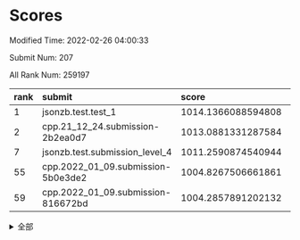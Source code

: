 # Scores

Modified Time: 2022-02-26 04:00:33

Submit Num: 207

All Rank Num: 259197

| rank |               submit               |       score        |       sigma        | pk_num |
| :--- | :--------------------------------- | :----------------- | :----------------- | :----- |
| 1    | jsonzb.test.test_1                 | 1014.1366088594808 | 0.8414232664348336 | 5009   |
| 2    | cpp.21_12_24.submission-2b2ea0d7   | 1013.0881331287584 | 0.8042247718729956 | 5009   |
| 7    | jsonzb.test.submission_level_4     | 1011.2590874540944 | 0.7837955712338889 | 5017   |
| 55   | cpp.2022_01_09.submission-5b0e3de2 | 1004.8267506661861 | 0.7309625082048745 | 5004   |
| 59   | cpp.2022_01_09.submission-816672bd | 1004.2857891202132 | 0.7250605688558694 | 5010   |


<details>
<summary>全部</summary>

| rank |                 submit                 |       score        |       sigma        | pk_num |
| :--- | :------------------------------------- | :----------------- | :----------------- | :----- |
| 1    | jsonzb.test.test_1                     | 1014.1366088594808 | 0.8414232664348336 | 5009   |
| 2    | cpp.21_12_24.submission-2b2ea0d7       | 1013.0881331287584 | 0.8042247718729956 | 5009   |
| 3    | gobigger.level_3.submission_level_3_24 | 1012.3840338820434 | 0.7954506829544011 | 5005   |
| 4    | gobigger.level_3.submission_level_3_48 | 1011.8366812271559 | 0.7676967807072156 | 5003   |
| 5    | gobigger.level_3.submission_level_3_8  | 1011.3817242153895 | 0.7512655212219367 | 5010   |
| 6    | gobigger.level_3.submission_level_3_26 | 1011.3189931363444 | 0.7688228664018399 | 5010   |
| 7    | jsonzb.test.submission_level_4         | 1011.2590874540944 | 0.7837955712338889 | 5017   |
| 8    | gobigger.level_3.submission_level_3_4  | 1011.2144723753936 | 0.7889168196227034 | 5008   |
| 9    | gobigger.level_3.submission_level_3_27 | 1011.116971219299  | 0.7768923205057974 | 5010   |
| 10   | gobigger.level_3.submission_level_3_31 | 1011.0810355157599 | 0.7663252362865832 | 5008   |
| 11   | gobigger.level_3.submission_level_3_2  | 1011.070124137615  | 0.7799838664061889 | 5007   |
| 12   | gobigger.level_3.submission_level_3_21 | 1010.8767196924765 | 0.7654003479494033 | 5010   |
| 13   | gobigger.level_3.submission_level_3_5  | 1010.5118375230176 | 0.7666037992370741 | 5010   |
| 14   | gobigger.level_3.submission_level_3_46 | 1010.4733690657237 | 0.7578687955345028 | 5010   |
| 15   | gobigger.level_3.submission_level_3_30 | 1010.4502523959671 | 0.7638517315431299 | 5015   |
| 16   | gobigger.level_3.submission_level_3_47 | 1010.4368912043816 | 0.755031854967869  | 5006   |
| 17   | gobigger.level_3.submission_level_3_29 | 1010.4088978908133 | 0.7738171912175753 | 5010   |
| 18   | gobigger.level_3.submission_level_3_12 | 1010.384921418693  | 0.8263420843440856 | 5006   |
| 19   | gobigger.level_3.submission_level_3_49 | 1010.3681866560624 | 0.7664652032859985 | 5010   |
| 20   | gobigger.level_3.submission_level_3_18 | 1010.256661078974  | 0.760790504031026  | 5015   |
| 21   | gobigger.level_3.submission_level_3_25 | 1010.1907212348119 | 0.7732155532663842 | 5007   |
| 22   | gobigger.level_3.submission_level_3_43 | 1010.0693230239386 | 0.7724945331493395 | 5012   |
| 23   | gobigger.level_3.submission_level_3_35 | 1010.0015491658648 | 0.7757579436829546 | 5008   |
| 24   | gobigger.level_3.submission_level_3_3  | 1009.9803289885868 | 0.8023659836787126 | 5004   |
| 25   | gobigger.level_3.submission_level_3_23 | 1009.967010946121  | 0.7501095240103384 | 5011   |
| 26   | gobigger.level_3.submission_level_3_45 | 1009.9594391485108 | 0.7638523528691754 | 5014   |
| 27   | gobigger.level_3.submission_level_3_28 | 1009.9486612258364 | 0.7564042579872293 | 5011   |
| 28   | gobigger.level_3.submission_level_3_20 | 1009.935812933309  | 0.7627979706175876 | 5012   |
| 29   | gobigger.level_3.submission_level_3_17 | 1009.900075058271  | 0.7583293234303125 | 5009   |
| 30   | gobigger.level_3.submission_level_3_39 | 1009.8606922882501 | 0.7642670522463629 | 5009   |
| 31   | gobigger.level_3.submission_level_3_40 | 1009.848919415041  | 0.7541024309325463 | 5003   |
| 32   | gobigger.level_3.submission_level_3_13 | 1009.787868527556  | 0.7565074590715575 | 5010   |
| 33   | gobigger.level_3.submission_level_3_38 | 1009.7847213825416 | 0.7611101819396285 | 5012   |
| 34   | gobigger.level_3.submission_level_3_36 | 1009.7076616875906 | 0.7698379517921716 | 5009   |
| 35   | gobigger.level_3.submission_level_3_14 | 1009.6698281660416 | 0.7481023148177792 | 5007   |
| 36   | gobigger.level_3.submission_level_3_44 | 1009.6591699881641 | 0.7497536507649301 | 5009   |
| 37   | gobigger.level_3.submission_level_3_41 | 1009.6059535677387 | 0.7600630281100658 | 5007   |
| 38   | gobigger.level_3.submission_level_3_0  | 1009.5819752376796 | 0.7674033661965505 | 5008   |
| 39   | gobigger.level_3.submission_level_3_7  | 1009.4949579494001 | 0.7854796793806267 | 5007   |
| 40   | gobigger.level_3.submission_level_3_11 | 1009.4340275211473 | 0.7319351784025125 | 5001   |
| 41   | gobigger.level_3.submission_level_3_10 | 1009.3983782347636 | 0.7648843777411259 | 5004   |
| 42   | gobigger.level_3.submission_level_3_37 | 1009.3368726275381 | 0.7595718476775312 | 5007   |
| 43   | gobigger.level_3.submission_level_3_33 | 1009.2695907015748 | 0.7295675361658768 | 5007   |
| 44   | gobigger.level_3.submission_level_3_6  | 1009.2187594150329 | 0.7434198919768719 | 5007   |
| 45   | gobigger.level_3.submission_level_3_1  | 1009.1664260010848 | 0.7557638521834679 | 5011   |
| 46   | gobigger.level_3.submission_level_3_9  | 1009.0901543971478 | 0.7563654339005411 | 5008   |
| 47   | gobigger.level_3.submission_level_3_19 | 1009.0557086057478 | 0.7364246858744762 | 5005   |
| 48   | gobigger.level_3.submission_level_3_34 | 1008.9643000838792 | 0.7619364276089646 | 5002   |
| 49   | gobigger.level_3.submission_level_3_22 | 1008.8405594963453 | 0.7572370684490877 | 5014   |
| 50   | gobigger.level_3.submission_level_3_16 | 1008.8207123817813 | 0.7251074642622966 | 5009   |
| 51   | gobigger.level_3.submission_level_3_15 | 1008.74120987363   | 0.7485320028342314 | 5012   |
| 52   | gobigger.level_3.submission_level_3_32 | 1008.5410100017069 | 0.7301833548671537 | 5005   |
| 53   | gobigger.level_3.submission_level_3_42 | 1008.0482671007065 | 0.7515474391889765 | 5009   |
| 54   | gobigger.level_1.submission_level_1_1  | 1005.6317573156373 | 0.733172617440309  | 5004   |
| 55   | cpp.2022_01_09.submission-5b0e3de2     | 1004.8267506661861 | 0.7309625082048745 | 5004   |
| 56   | gobigger.level_1.submission_level_1_35 | 1004.8116208143203 | 0.7250838296048105 | 5010   |
| 57   | gobigger.level_1.submission_level_1_46 | 1004.4002075162408 | 0.7158632946590947 | 5006   |
| 58   | gobigger.level_1.submission_level_1_4  | 1004.3515330073477 | 0.7271687647140144 | 5005   |
| 59   | cpp.2022_01_09.submission-816672bd     | 1004.2857891202132 | 0.7250605688558694 | 5010   |
| 60   | gobigger.level_1.submission_level_1_45 | 1004.2667156652404 | 0.712189021032373  | 5005   |
| 61   | gobigger.level_1.submission_level_1_26 | 1004.1887325937006 | 0.7167156504675537 | 5008   |
| 62   | gobigger.level_1.submission_level_1_31 | 1004.1059532596239 | 0.7201515248057014 | 5010   |
| 63   | gobigger.level_1.submission_level_1_14 | 1004.0678405988141 | 0.7132406222339387 | 5014   |
| 64   | gobigger.level_1.submission_level_1_38 | 1003.8847842445444 | 0.7115936850113695 | 5004   |
| 65   | gobigger.level_1.submission_level_1_37 | 1003.8186834840823 | 0.7124964141820576 | 5001   |
| 66   | gobigger.level_1.submission_level_1_12 | 1003.7194977042782 | 0.716611089936415  | 5009   |
| 67   | gobigger.level_1.submission_level_1_17 | 1003.706749039462  | 0.7151576648558461 | 5009   |
| 68   | gobigger.level_1.submission_level_1_30 | 1003.6390561780801 | 0.7083736541159028 | 5007   |
| 69   | gobigger.level_1.submission_level_1_2  | 1003.6277667014739 | 0.7208395044836241 | 5010   |
| 70   | gobigger.level_1.submission_level_1_7  | 1003.5559698452328 | 0.7119703322186894 | 5004   |
| 71   | gobigger.level_1.submission_level_1_21 | 1003.5259999162888 | 0.7131293244484963 | 5012   |
| 72   | gobigger.level_1.submission_level_1_27 | 1003.5182937398032 | 0.7198152966885509 | 5008   |
| 73   | gobigger.level_1.submission_level_1_22 | 1003.4875447994002 | 0.7240578731417372 | 5010   |
| 74   | gobigger.level_1.submission_level_1_11 | 1003.4714066513487 | 0.7241831349215986 | 5009   |
| 75   | gobigger.level_1.submission_level_1_5  | 1003.4431057598566 | 0.7132870109798718 | 5006   |
| 76   | gobigger.level_1.submission_level_1_41 | 1003.4330714306791 | 0.712142992019667  | 5010   |
| 77   | gobigger.level_1.submission_level_1_18 | 1003.4226640585292 | 0.7139268857567593 | 5006   |
| 78   | gobigger.level_1.submission_level_1_32 | 1003.4209310410916 | 0.7103715236489542 | 5007   |
| 79   | gobigger.level_1.submission_level_1_0  | 1003.305934107718  | 0.7153522522937195 | 5011   |
| 80   | gobigger.level_1.submission_level_1_13 | 1003.2743213739467 | 0.7141989425438877 | 5009   |
| 81   | gobigger.level_1.submission_level_1_49 | 1003.2678250871691 | 0.7099286391594891 | 5013   |
| 82   | gobigger.level_1.submission_level_1_25 | 1003.1656215783871 | 0.7103570312215067 | 5009   |
| 83   | gobigger.level_1.submission_level_1_19 | 1003.0982316637914 | 0.7219348683708108 | 5008   |
| 84   | gobigger.level_1.submission_level_1_39 | 1003.0799926556414 | 0.7218889454945284 | 5012   |
| 85   | gobigger.level_1.submission_level_1_24 | 1003.0714207020818 | 0.7015897998532705 | 5010   |
| 86   | gobigger.level_1.submission_level_1_48 | 1003.0157551406794 | 0.7199834855263242 | 5006   |
| 87   | gobigger.level_1.submission_level_1_10 | 1002.9932977842357 | 0.7100144622096387 | 5000   |
| 88   | gobigger.level_1.submission_level_1_33 | 1002.9547746690487 | 0.7127737154780864 | 5008   |
| 89   | gobigger.level_1.submission_level_1_9  | 1002.7602625939471 | 0.7260693262328903 | 5011   |
| 90   | gobigger.level_1.submission_level_1_36 | 1002.7091126160072 | 0.7180385926892602 | 5013   |
| 91   | gobigger.level_1.submission_level_1_16 | 1002.7039062799031 | 0.7091779685601398 | 5009   |
| 92   | gobigger.level_1.submission_level_1_8  | 1002.6951593845577 | 0.7179865906362778 | 5008   |
| 93   | gobigger.level_1.submission_level_1_44 | 1002.5106735345832 | 0.7138263028055677 | 5005   |
| 94   | gobigger.level_1.submission_level_1_42 | 1002.4554178154527 | 0.7127240490979835 | 5007   |
| 95   | gobigger.level_1.submission_level_1_43 | 1002.4438472718374 | 0.7178164635676402 | 5012   |
| 96   | gobigger.level_1.submission_level_1_29 | 1002.3808523782658 | 0.7016730017398439 | 5009   |
| 97   | gobigger.level_1.submission_level_1_47 | 1002.3772450504493 | 0.7171525546892533 | 5012   |
| 98   | gobigger.level_1.submission_level_1_3  | 1002.3581756270248 | 0.7180005477169262 | 5008   |
| 99   | gobigger.level_1.submission_level_1_34 | 1002.3446481018052 | 0.7060816840305266 | 5011   |
| 100  | gobigger.level_1.submission_level_1_15 | 1002.1962767782096 | 0.7060719935116214 | 5010   |
| 101  | gobigger.level_1.submission_level_1_23 | 1002.174771735912  | 0.7280941371341    | 5008   |
| 102  | gobigger.level_1.submission_level_1_20 | 1001.9498732858427 | 0.7291736875650886 | 5011   |
| 103  | gobigger.level_1.submission_level_1_6  | 1001.9180022738745 | 0.7156055096334286 | 5007   |
| 104  | gobigger.level_1.submission_level_1_28 | 1001.8294755905031 | 0.7154854229624029 | 5009   |
| 105  | gobigger.level_1.submission_level_1_40 | 1001.8018493169747 | 0.7122258163102106 | 5006   |
| 106  | gobigger.random.submission_random_45   | 997.4552278219082  | 0.689624108774589  | 5009   |
| 107  | gobigger.random.submission_random_35   | 997.3843159859862  | 0.7105923496216018 | 5005   |
| 108  | gobigger.random.submission_random_19   | 997.2190224616552  | 0.7081190062476669 | 5007   |
| 109  | gobigger.random.submission_random_38   | 997.0080117894702  | 0.7063732118886528 | 5009   |
| 110  | gobigger.random.submission_random_12   | 996.9415190763048  | 0.6988950329242808 | 5011   |
| 111  | gobigger.random.submission_random_10   | 996.9264999577172  | 0.7108505231243636 | 5010   |
| 112  | gobigger.random.submission_random_31   | 996.8588481431071  | 0.7068778801607113 | 5008   |
| 113  | gobigger.random.submission_random_18   | 996.8472331771171  | 0.6967106524879865 | 5011   |
| 114  | gobigger.random.submission_random_28   | 996.7369727758092  | 0.6999052261399379 | 5012   |
| 115  | gobigger.random.submission_random_8    | 996.6831206598389  | 0.7141077708553858 | 5008   |
| 116  | gobigger.random.submission_random_40   | 996.5567595944275  | 0.7080883514560337 | 5011   |
| 117  | gobigger.random.submission_random_43   | 996.3906309948279  | 0.7132826337205607 | 5008   |
| 118  | gobigger.random.submission_random_15   | 996.3605690351087  | 0.7000673094980513 | 5008   |
| 119  | gobigger.random.submission_random_47   | 996.3509497249175  | 0.7123018460674333 | 5004   |
| 120  | gobigger.random.submission_random_41   | 996.3339542763139  | 0.7124010260613646 | 5013   |
| 121  | gobigger.random.submission_random_42   | 996.2926004749663  | 0.699422796014018  | 5009   |
| 122  | gobigger.random.submission_random_14   | 996.2657496784844  | 0.7109174590456521 | 5008   |
| 123  | gobigger.random.submission_random_33   | 996.2490631615302  | 0.7030161674684798 | 5014   |
| 124  | gobigger.random.submission_random_26   | 996.2296888959122  | 0.7011348021292676 | 5010   |
| 125  | gobigger.random.submission_random_21   | 996.228814340807   | 0.7016457172353233 | 5013   |
| 126  | gobigger.random.submission_random_29   | 996.1574913446043  | 0.7127749819293026 | 5009   |
| 127  | gobigger.random.submission_random_39   | 996.1194658664623  | 0.7274685412663855 | 5006   |
| 128  | gobigger.random.submission_random_11   | 996.0843023830157  | 0.6966108974711628 | 5008   |
| 129  | gobigger.random.submission_random_37   | 995.9816782716723  | 0.7132420259287762 | 5010   |
| 130  | gobigger.random.submission_random_44   | 995.9530267576712  | 0.7026571417208716 | 5009   |
| 131  | gobigger.random.submission_random_32   | 995.9457475720981  | 0.7036651963409033 | 5013   |
| 132  | gobigger.random.submission_random_23   | 995.8696534673676  | 0.7007504714637275 | 5008   |
| 133  | gobigger.random.submission_random_2    | 995.8131784674464  | 0.7102375926694614 | 5003   |
| 134  | gobigger.random.submission_random_27   | 995.7694649390869  | 0.7045434689114038 | 5007   |
| 135  | gobigger.random.submission_random_1    | 995.7540360975448  | 0.7073556482978566 | 5010   |
| 136  | gobigger.random.submission_random_34   | 995.7182701740636  | 0.7140762879736328 | 5011   |
| 137  | gobigger.random.submission_random_9    | 995.6741052286253  | 0.7147418358057467 | 5011   |
| 138  | gobigger.random.submission_random_3    | 995.6169858511373  | 0.718064072977362  | 5008   |
| 139  | gobigger.random.submission_random_49   | 995.5911231018779  | 0.7041359119081086 | 5007   |
| 140  | gobigger.random.submission_random_25   | 995.5552094200729  | 0.7156630090948638 | 5008   |
| 141  | gobigger.random.submission_random_20   | 995.5449538717484  | 0.7057356776023423 | 5008   |
| 142  | gobigger.random.submission_random_0    | 995.3502472271862  | 0.7142708070859486 | 5009   |
| 143  | gobigger.random.submission_random_24   | 995.3142174285058  | 0.7050918635105035 | 5011   |
| 144  | gobigger.random.submission_random_22   | 995.2910595132621  | 0.7199078468947777 | 5005   |
| 145  | gobigger.random.submission_random_17   | 995.2607494313083  | 0.7149524517212563 | 5007   |
| 146  | gobigger.random.submission_random_13   | 995.1683792635562  | 0.7267084341347929 | 5004   |
| 147  | gobigger.random.submission_random_7    | 995.163801354176   | 0.7182544797066239 | 5008   |
| 148  | gobigger.random.submission_random_36   | 995.0918344800696  | 0.7200718350971681 | 5005   |
| 149  | gobigger.random.submission_random_30   | 995.0427491968666  | 0.7186026970248411 | 5010   |
| 150  | gobigger.random.submission_random_48   | 994.8269305664695  | 0.7222860065341031 | 5008   |
| 151  | gobigger.random.submission_random_6    | 994.6899781899265  | 0.7224039206273616 | 5012   |
| 152  | gobigger.random.submission_random_46   | 994.6513731825556  | 0.6908416571681093 | 5010   |
| 153  | gobigger.level_2.submission_level_2_44 | 994.4954182541137  | 0.7353722846795963 | 5008   |
| 154  | gobigger.random.submission_random_16   | 994.4645355643431  | 0.7219019744601953 | 5008   |
| 155  | gobigger.random.submission_random_4    | 994.4626095572156  | 0.7073587113843757 | 5007   |
| 156  | gobigger.random.submission_random_5    | 994.4351459027722  | 0.7282049981299481 | 5011   |
| 157  | gobigger.level_2.submission_level_2_29 | 994.1704571624612  | 0.7181431933206589 | 5006   |
| 158  | gobigger.level_2.submission_level_2_4  | 993.9824548798179  | 0.7317529150579598 | 5005   |
| 159  | gobigger.level_2.submission_level_2_2  | 993.6680737628728  | 0.7419555769586482 | 5007   |
| 160  | gobigger.level_2.submission_level_2_1  | 993.630318743607   | 0.7400646544804278 | 5013   |
| 161  | gobigger.level_2.submission_level_2_28 | 993.4362295707704  | 0.7357121978201666 | 5009   |
| 162  | gobigger.level_2.submission_level_2_23 | 993.4013358858238  | 0.7252349228777368 | 5009   |
| 163  | gobigger.level_2.submission_level_2_7  | 993.3130729494806  | 0.7267906892952694 | 5012   |
| 164  | gobigger.level_2.submission_level_2_12 | 993.3090819557453  | 0.7326829953303671 | 5004   |
| 165  | gobigger.level_2.submission_level_2_39 | 993.1879898077794  | 0.7412548046451887 | 5011   |
| 166  | gobigger.level_2.submission_level_2_49 | 993.178135719757   | 0.7425395563624214 | 5011   |
| 167  | gobigger.level_2.submission_level_2_18 | 992.9849270138814  | 0.7522768091838136 | 5006   |
| 168  | gobigger.level_2.submission_level_2_36 | 992.9847293976414  | 0.7344401047984419 | 5006   |
| 169  | gobigger.level_2.submission_level_2_6  | 992.8620812520915  | 0.7394202581079214 | 5011   |
| 170  | gobigger.level_2.submission_level_2_45 | 992.833193114074   | 0.7291070619229538 | 5012   |
| 171  | gobigger.level_2.submission_level_2_32 | 992.6013858795286  | 0.730085680774748  | 5009   |
| 172  | gobigger.level_2.submission_level_2_26 | 992.5594869183099  | 0.7388068239655374 | 5008   |
| 173  | gobigger.level_2.submission_level_2_5  | 992.5221608160629  | 0.7488530558043309 | 5006   |
| 174  | gobigger.level_2.submission_level_2_14 | 992.5086171760672  | 0.7351110992860658 | 5009   |
| 175  | gobigger.level_2.submission_level_2_3  | 992.4441431714675  | 0.7534983562947843 | 5011   |
| 176  | gobigger.level_2.submission_level_2_35 | 992.4120759697416  | 0.7558135960906994 | 5010   |
| 177  | gobigger.level_2.submission_level_2_31 | 992.4011494718529  | 0.7431902610683946 | 5006   |
| 178  | gobigger.level_2.submission_level_2_9  | 992.3566492415019  | 0.7345359225823754 | 5009   |
| 179  | gobigger.level_2.submission_level_2_48 | 992.3514809243256  | 0.739154795012491  | 5003   |
| 180  | gobigger.level_2.submission_level_2_41 | 992.3191654430816  | 0.7384723202376398 | 5010   |
| 181  | gobigger.level_2.submission_level_2_30 | 992.152739695407   | 0.7357400959569166 | 5012   |
| 182  | gobigger.level_2.submission_level_2_21 | 992.1175656422375  | 0.7323743957688013 | 5011   |
| 183  | gobigger.level_2.submission_level_2_22 | 992.1035523096133  | 0.7430512740689407 | 5005   |
| 184  | gobigger.level_2.submission_level_2_8  | 991.9954064514252  | 0.733877580770473  | 5011   |
| 185  | gobigger.level_2.submission_level_2_34 | 991.9614576202229  | 0.7457537984151896 | 5011   |
| 186  | gobigger.level_2.submission_level_2_42 | 991.9601158284872  | 0.7544822543238184 | 5007   |
| 187  | gobigger.level_2.submission_level_2_10 | 991.8861956775677  | 0.750737256032925  | 5011   |
| 188  | gobigger.level_2.submission_level_2_17 | 991.8340879977105  | 0.754295547566525  | 5009   |
| 189  | gobigger.level_2.submission_level_2_37 | 991.7066790212939  | 0.7438655000574717 | 5012   |
| 190  | gobigger.level_2.submission_level_2_19 | 991.6266910991584  | 0.7508296301246971 | 5007   |
| 191  | gobigger.level_2.submission_level_2_11 | 991.6208847162512  | 0.7616243275424746 | 5010   |
| 192  | gobigger.level_2.submission_level_2_46 | 991.5905277449797  | 0.7517254403556888 | 5012   |
| 193  | gobigger.level_2.submission_level_2_40 | 991.5493179852003  | 0.7575884441489942 | 5011   |
| 194  | gobigger.level_2.submission_level_2_20 | 991.3736893183694  | 0.7458152354830605 | 5008   |
| 195  | gobigger.level_2.submission_level_2_0  | 991.3108424813175  | 0.7591116927915958 | 5010   |
| 196  | gobigger.level_2.submission_level_2_24 | 991.1822929761888  | 0.7696702617437259 | 5007   |
| 197  | gobigger.level_2.submission_level_2_38 | 991.1712189241399  | 0.7474139167915231 | 5011   |
| 198  | gobigger.level_2.submission_level_2_43 | 991.1020201876472  | 0.7592799671903412 | 5005   |
| 199  | gobigger.level_2.submission_level_2_16 | 991.0911409514907  | 0.7628309883531397 | 5006   |
| 200  | gobigger.level_2.submission_level_2_27 | 990.9783357804182  | 0.7549189369928406 | 5008   |
| 201  | gobigger.level_2.submission_level_2_33 | 990.9229211844146  | 0.7447311775051215 | 5014   |
| 202  | gobigger.level_2.submission_level_2_15 | 990.7640861608595  | 0.7665909883080746 | 5013   |
| 203  | gobigger.level_2.submission_level_2_47 | 990.7191080625395  | 0.750303316168991  | 5006   |
| 204  | gobigger.level_2.submission_level_2_25 | 990.6610220705709  | 0.7561602291063261 | 5010   |
| 205  | gobigger.level_2.submission_level_2_13 | 990.658191681248   | 0.7732940725800399 | 5009   |
| 206  | gobigger.none.submission_none_0        | 976.944211700391   | 1.363616337836357  | 5011   |
| 207  | gobigger.none.submission_none_1        | 976.5606837841096  | 1.4262245980065706 | 5006   |

</details>